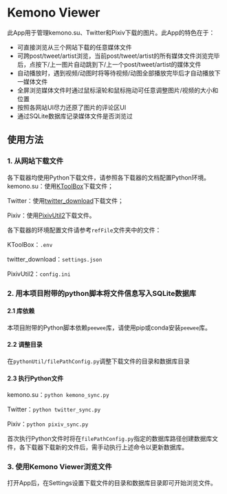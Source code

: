 # Kemono Viewer

此App用于管理kemono.su、Twitter和Pixiv下载的图片。此App的特色在于：
* 可直接浏览从三个网站下载的任意媒体文件
* 可跨post/tweet/artist浏览，当前post/tweet/artist的所有媒体文件浏览完毕后，点按下/上一图片自动跳到下/上一个post/tweet/artist的媒体文件
* 自动播放时，遇到视频/动图时将等待视频/动图全部播放完毕后才自动播放下一媒体文件
* 全屏浏览媒体文件时通过鼠标滚轮和鼠标拖动可任意调整图片/视频的大小和位置
* 按照各网站UI尽力还原了图片的评论区UI
* 通过SQLite数据库记录媒体文件是否浏览过

## 使用方法
### 1. 从网站下载文件
各下载器均使用Python下载文件，请参照各下载器的文档配置Python环境。
kemono.su：使用[KToolBox](https://github.com/Ljzd-PRO/KToolBox)下载文件；

Twitter：使用[twitter_download](https://github.com/caolvchong-top/twitter_download)下载文件；

Pixiv：使用[PixivUtil2](https://github.com/Nandaka/PixivUtil2)下载文件。

各下载器的环境配置文件请参考`refFile`文件夹中的文件：

KToolBox：`.env`

twitter_download：`settings.json`

PixivUtil2：`config.ini`

### 2. 用本项目附带的python脚本将文件信息写入SQLite数据库

#### 2.1 库依赖
本项目附带的Python脚本依赖`peewee`库，请使用pip或conda安装`peewee`库。

#### 2.2 调整目录
在`pythonUtil/filePathConfig.py`调整下载文件的目录和数据库目录

#### 2.3 执行Python文件
kemono.su：`python kemono_sync.py`

Twitter：`python twitter_sync.py`

Pixiv：`python pixiv_sync.py`

首次执行Python文件时将在`filePathConfig.py`指定的数据库路径创建数据库文件，各下载器下载新的文件后，需手动执行上述命令以更新数据库。

### 3. 使用Kemono Viewer浏览文件
打开App后，在Settings设置下载文件的目录和数据库目录即可开始浏览文件。
